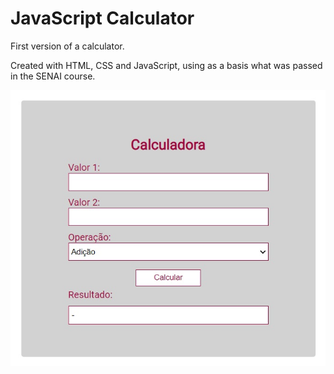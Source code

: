# JavaScript Calculator
First version of a calculator.

Created with HTML, CSS and JavaScript, using as a basis what was passed in the SENAI course.

![calculator image](https://github.com/julietedias/javascript-calculator-first-version/blob/main/calculator-image.jpg)
